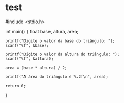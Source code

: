 # test


#include <stdio.h>

int main() {
    float base, altura, area;

    printf("Digite o valor da base do triângulo: ");
    scanf("%f", &base);

    printf("Digite o valor da altura do triângulo: ");
    scanf("%f", &altura);

    area = (base * altura) / 2;

    printf("A área do triângulo é %.2f\n", area);

    return 0;
}
